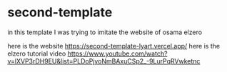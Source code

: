 # second-template
in this template I was trying to imitate the website of osama elzero 

here is the website https://second-template-lyart.vercel.app/
here is the elzero tutorial video
https://www.youtube.com/watch?v=lXVP3rDH9EU&list=PLDoPjvoNmBAxuCSp2_-9LurPqRVwketnc
